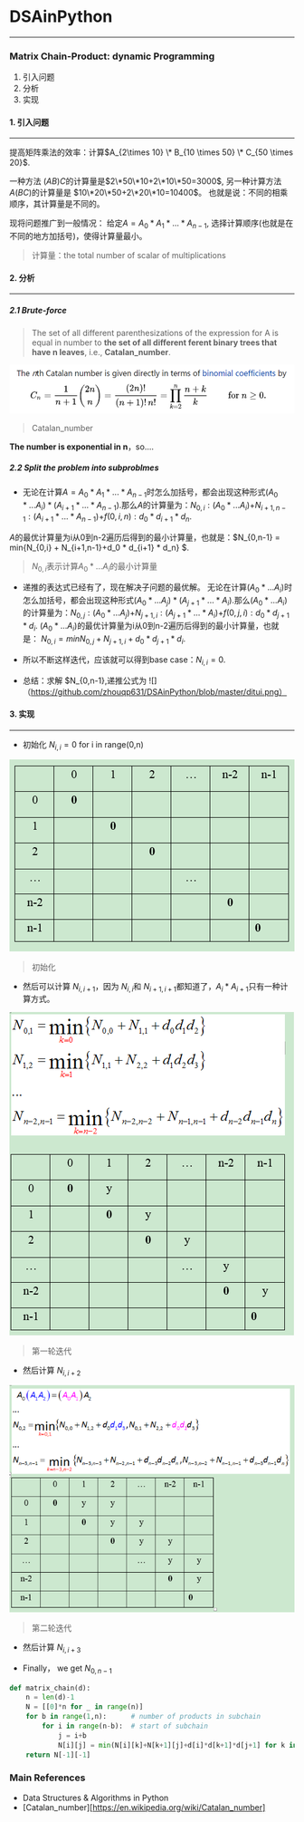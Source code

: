 # DSAinPython
---------------------------------------------
### Matrix Chain-Product: dynamic Programming
1. 引入问题
2. 分析
3. 实现

#### 1. 引入问题
----------------------------------------
提高矩阵乘法的效率：计算$A_{2\times 10} \* B_{10 \times 50} \* C_{50 \times 20}$.

一种方法 $(AB)C$的计算量是$2\*50\*10+2\*10\*50=3000$,
另一种计算方法$A(BC)$的计算量是 $10\*20\*50+2\*20\*10=10400$。
也就是说：不同的相乘顺序，其计算量是不同的。

现将问题推广到一般情况：
给定$A=A_0 * A_1* ... * A_{n-1}$, 选择计算顺序(也就是在不同的地方加括号)，使得计算量最小。

> 计算量：the total number of scalar of multiplications

#### 2. 分析
----------------------------------------
##### 2.1 Brute-force
> The set of all different parenthesizations of the expression for A is equal in number to **the set of all different ferent binary trees that have n leaves**, i.e., **Catalan_number**.

![](https://github.com/zhouqp631/DSAinPython/blob/master/catalan.png)

> Catalan_number

**The number is exponential in n**，so....
##### 2.2 Split the problem into subproblmes
- 无论在计算$A=A_0 * A_1* ... * A_{n-1}$时怎么加括号，都会出现这种形式$(A_0 * ... A_i) * (A_{i+1} * ... * A_{n-1})$.那么$A$的计算量为：$N_{0,i}:(A_0 * ... A_i)$+$N_{i+1,n-1}:(A_{i+1} * ... * A_{n-1})$+$f(0,i,n):d_0 * d_{i+1} * d_n$.

$A$的最优计算量为i从0到n-2遍历后得到的最小计算量，也就是：$N_{0,n-1} = min{N_{0,i} + N_{i+1,n-1}+d_0 * d_{i+1} * d_n} $.

> $N_{0,i}$表示计算$A_0 * ... A_i$的最小计算量

- 递推的表达式已经有了，现在解决子问题的最优解。
  无论在计算$(A_0 * ... A_i)$时怎么加括号，都会出现这种形式$(A_0 * ... A_j) * (A_{j+1} * ... * A_{i})$.那么$(A_0 * ... A_i)$的计算量为：$N_{0,j}:(A_0 * ... A_j)$+$N_{j+1,i}:(A_{j+1} * ... * A_{i})$+$f(0,j,i):d_0 * d_{j+1} * d_i$.
$(A_0 * ... A_i)$的最优计算量为i从0到n-2遍历后得到的最小计算量，也就是：
$N_{0,i} = min{N_{0,j} + N_{j+1,i} + d_0 * d_{j+1} * d_i }$.

- 所以不断这样迭代，应该就可以得到base case：$N_{i,i}=0$.

- 总结：求解 $N_{0,n-1},递推公式为
![]（https://github.com/zhouqp631/DSAinPython/blob/master/ditui.png）
#### 3. 实现
----------------------------------------
- 初始化 $N_{i,i}=0$ for i in range(0,n)

![](https://github.com/zhouqp631/DSAinPython/blob/master/dp1.png)
> 初始化

- 然后可以计算 $N_{i,i+1}$，因为 $N_{i,i}$和 $N_{i+1,i+1}$都知道了，$A_i * A_{i+1}$只有一种计算方式。

![](https://github.com/zhouqp631/DSAinPython/blob/master/dp2.png)
> 第一轮迭代

- 然后计算 $N_{i,i+2}$

![](https://github.com/zhouqp631/DSAinPython/blob/master/dp3.png)
> 第二轮迭代

- 然后计算 $N_{i,i+3}$

- Finally， we get $N_{0,n-1}$

```python
def matrix_chain(d):
    n = len(d)-1
    N = [[0]*n for _ in range(n)]
    for b in range(1,n):      # number of products in subchain
        for i in range(n-b):  # start of subchain
            j = i+b
            N[i][j] = min(N[i][k]+N[k+1][j]+d[i]*d[k+1]*d[j+1] for k in range(i,j))
    return N[-1][-1]

```

### Main References
- Data Structures & Algorithms in Python
- [Catalan_number][https://en.wikipedia.org/wiki/Catalan_number]